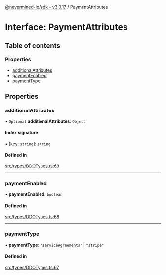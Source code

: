[@nevermined-io/sdk - v3.0.17](../code-reference.md) / PaymentAttributes

# Interface: PaymentAttributes

## Table of contents

### Properties

- [additionalAttributes](PaymentAttributes.md#additionalattributes)
- [paymentEnabled](PaymentAttributes.md#paymentenabled)
- [paymentType](PaymentAttributes.md#paymenttype)

## Properties

### additionalAttributes

• `Optional` **additionalAttributes**: `Object`

#### Index signature

▪ [key: `string`]: `string`

#### Defined in

[src/types/DDOTypes.ts:69](https://github.com/nevermined-io/sdk-js/blob/f4768bb40b31fadf971062208adb00e0efb39b34/src/types/DDOTypes.ts#L69)

---

### paymentEnabled

• **paymentEnabled**: `boolean`

#### Defined in

[src/types/DDOTypes.ts:68](https://github.com/nevermined-io/sdk-js/blob/f4768bb40b31fadf971062208adb00e0efb39b34/src/types/DDOTypes.ts#L68)

---

### paymentType

• **paymentType**: `"serviceAgreements"` \| `"stripe"`

#### Defined in

[src/types/DDOTypes.ts:67](https://github.com/nevermined-io/sdk-js/blob/f4768bb40b31fadf971062208adb00e0efb39b34/src/types/DDOTypes.ts#L67)
